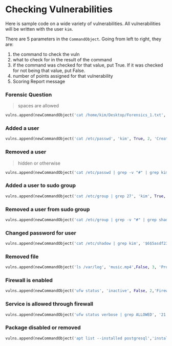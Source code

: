 # Checking Vulnerabilities
Here is sample code on a wide variety of vulnerabilities. All vulnerabilities will be written with the user `kim`.

There are 5 parameters in the `CommandObject`. Going from left to right, they are:
1. the command to check the vuln
2. what to check for in the result of the command
3. if the command was checked for that value, put True. If it was checked for not being that value, put False.
4. number of points assigned for that vulnerability
5. Scoring Report message

### Forensic Question
> spaces are allowed
```python
vulns.append(newCommandObject('cat /home/kim/Desktop/Forensics_1.txt', 'answer', True, 6, 'Forensics Question 1 correct'))
```
### Added a user
```python
vulns.append(newCommandObject('cat /etc/passwd', 'kim', True, 2, 'Created user ahri'))
```
### Removed a user
> hidden or otherwise
```python
vulns.append(newCommandObject('cat /etc/passwd | grep -v "#" | grep kim | wc -l', '1', False, 2, 'Removed user kim'))
```
### Added a user to sudo group
```python
vulns.append(newCommandObject('cat /etc/group | grep 27', 'kim', True, 2, 'Added kim to "sudo" group'))
```
### Removed a user from sudo group
```python
vulns.append(newCommandObject('cat /etc/group | grep -v "#" | grep shadow | grep kim | wc -l', '1', False, 2, 'Removed kim from shadow group'))
```
### Changed password for user
```python
vulns.append(newCommandObject('cat /etc/shadow | grep kim', '$6$5asdf23qfsdASDASDas32asdf232MOQWDKUn5x23423awwfasdk2cvgc2342afsdAgliwid2HAQX.snudnxSRPePZ0:192328', False, 2, 'Changed password for kim'))
```
### Removed file
```python
vulns.append(newCommandObject('ls /var/log', 'music.mp4',False, 3, 'Prohibited file has been removed'))
```
### Firewall is enabled
```python
vulns.append(newCommandObject('ufw status', 'inactive', False, 2,'Firewall is enabled'))
```
### Service is allowed through firewall
```python
vulns.append(newCommandObject('ufw status verbose | grep ALLOWED', '21', True, 3, 'FTP is allowed through firewall'))
```
### Package disabled or removed
```python
vulns.append(newCommandObject('apt list --installed postgresql','installed', False, 2,'Postgresql has been disabled or removed'))
```

